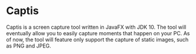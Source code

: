 # Captis
Captis is a screen capture tool written in JavaFX with JDK 10. The tool will eventually
allow you to easily capture moments that happen on your PC. As of now, the tool will feature only support the capture of static images, such as PNG and JPEG. 